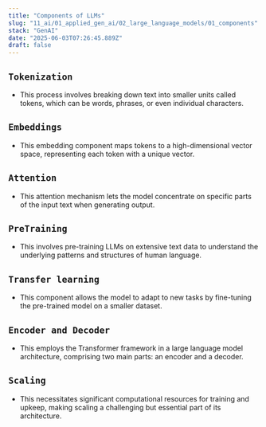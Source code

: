 ```yaml
---
title: "Components of LLMs"
slug: "11_ai/01_applied_gen_ai/02_large_language_models/01_components"
stack: "GenAI"
date: "2025-06-03T07:26:45.889Z"
draft: false
---
```


## `Tokenization`

- This process involves breaking down text into smaller units called tokens, which can be words, phrases, or even individual characters.

## `Embeddings`

- This embedding component maps tokens to a high-dimensional vector space, representing each token with a unique vector.

## `Attention`

- This attention mechanism lets the model concentrate on specific parts of the input text when generating output.

## `PreTraining`

- This involves pre-training LLMs on extensive text data to understand the underlying patterns and structures of human language.

## `Transfer learning`

- This component allows the model to adapt to new tasks by fine-tuning the pre-trained model on a smaller dataset.

## `Encoder and Decoder`

- This employs the Transformer framework in a large language model architecture, comprising two main parts: an encoder and a decoder.

## `Scaling`

- This necessitates significant computational resources for training and upkeep, making scaling a challenging but essential part of its architecture.

